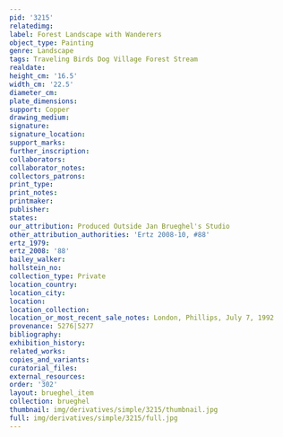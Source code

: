 ```yaml
---
pid: '3215'
relatedimg: 
label: Forest Landscape with Wanderers
object_type: Painting
genre: Landscape
tags: Traveling Birds Dog Village Forest Stream
realdate: 
height_cm: '16.5'
width_cm: '22.5'
diameter_cm: 
plate_dimensions: 
support: Copper
drawing_medium: 
signature: 
signature_location: 
support_marks: 
further_inscription: 
collaborators: 
collaborator_notes: 
collectors_patrons: 
print_type: 
print_notes: 
printmaker: 
publisher: 
states: 
our_attribution: Produced Outside Jan Brueghel's Studio
other_attribution_authorities: 'Ertz 2008-10, #88'
ertz_1979: 
ertz_2008: '88'
bailey_walker: 
hollstein_no: 
collection_type: Private
location_country: 
location_city: 
location: 
location_collection: 
location_or_most_recent_sale_notes: London, Phillips, July 7, 1992
provenance: 5276|5277
bibliography: 
exhibition_history: 
related_works: 
copies_and_variants: 
curatorial_files: 
external_resources: 
order: '302'
layout: brueghel_item
collection: brueghel
thumbnail: img/derivatives/simple/3215/thumbnail.jpg
full: img/derivatives/simple/3215/full.jpg
---
```

